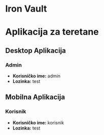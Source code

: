 # Iron Vault
# Aplikacija za teretane

## Desktop Aplikacija

### Admin
- **Korisničko ime:** admin
- **Lozinka:** test

## Mobilna Aplikacija

### Korisnik
- **Korisničko ime:** korisnik
- **Lozinka:** test

